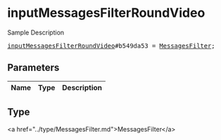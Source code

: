 # inputMessagesFilterRoundVideo

Sample Description

<pre>
<a href="../constructor/inputMessagesFilterRoundVideo.md">inputMessagesFilterRoundVideo</a>#b549da53 = <a href="../type/MessagesFilter.md">MessagesFilter</a>;
</pre>

## Parameters

| Name | Type | Description |
|------|:----:|-------------|

## Type

&lt;a href=&#34;../type/MessagesFilter.md&#34;&gt;MessagesFilter&lt;/a&gt;
